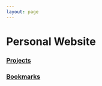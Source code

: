 ```yaml
---
layout: page
---
```

# Personal Website

### [Projects](https://github.com/4383/)

### [Bookmarks](https://github.com/4383/bookmarks)
